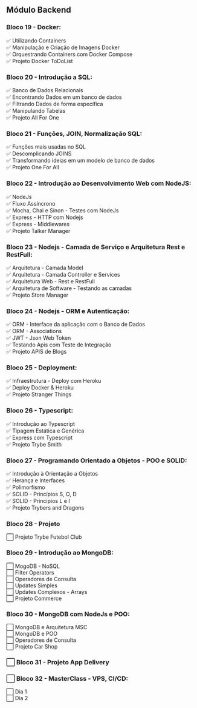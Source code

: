 ## Módulo Backend

### Bloco 19 - Docker:
 ✅ Utilizando Containers <br>
 ✅ Manipulação e Criação de Imagens Docker <br>
 ✅ Orquestrando Containers com Docker Compose <br>
 ✅ Projeto Docker ToDoList <br>

### Bloco 20 - Introdução a SQL:
 ✅ Banco de Dados Relacionais <br>
 ✅ Encontrando Dados em um banco de dados <br>
 ✅ Filtrando Dados de forma específica <br>
 ✅ Manipulando Tabelas <br>
 ✅ Projeto All For One <br>

### Bloco 21 - Funções, JOIN, Normalização SQL:
 ✅ Funções mais usadas no SQL <br>
 ✅ Descomplicando JOINS <br>
 ✅ Transformando ideias em um modelo de banco de dados <br>
 ✅ Projeto One For All <br>

### Bloco 22 - Introdução ao Desenvolvimento Web com NodeJS:
 ✅ NodeJs <br>
 ✅ Fluxo Assíncrono <br>
 ✅ Mocha, Chai e Sinon - Testes com NodeJs <br>
 ✅ Express - HTTP com Nodejs <br>
 ✅ Express - Middlewares <br>
 ✅ Projeto Talker Manager <br>

### Bloco 23 - Nodejs - Camada de Serviço e Arquitetura Rest e RestFull:
 ✅ Arquitetura - Camada Model <br>
 ✅ Arquitetura - Camada Controller e Services <br>
 ✅ Arquitetura Web - Rest e RestFull <br>
 ✅ Arquitetura de Software - Testando as camadas <br>
 ✅ Projeto Store Manager <br>

### Bloco 24 - Nodejs - ORM e Autenticação:
 ✅ ORM - Interface da aplicação com o Banco de Dados <br>
 ✅ ORM - Associations <br>
 ✅ JWT - Json Web Token <br>
 ✅ Testando Apis com Teste de Integração <br>
 ✅ Projeto APIS de Blogs <br>

### Bloco 25 - Deployment:
 ✅ Infraestrutura - Deploy com Heroku <br>
 ✅ Deploy Docker & Heroku  <br>
 ✅ Projeto Stranger Things <br>

### Bloco 26 - Typescript:
 ✅ Introdução ao Typescript <br>
 ✅ Tipagem Estática e Genérica <br>
 ✅ Express com Typescript <br>
 ✅ Projeto Trybe Smith <br>

### Bloco 27 - Programando Orientado a Objetos - POO e SOLID:
 ✅ Introdução à Orientação a Objetos <br>
 ✅ Herança e Interfaces <br>
 ✅ Polimorfismo <br>
 ✅ SOLID - Princípios S, O, D <br>
 ✅ SOLID - Princípios L e I <br>
 ✅ Projeto Trybers and Dragons <br>

### Bloco 28 - Projeto
 ⬜ Projeto Trybe Futebol Club <br>

### Bloco 29 - Introdução ao MongoDB:
 ⬜ MogoDB - NoSQL <br>
 ⬜ Filter Operators <br>
 ⬜ Operadores de Consulta <br>
 ⬜ Updates Simples <br>
 ⬜ Updates Complexos - Arrays <br>
 ⬜ Projeto Commerce <br>

### Bloco 30 - MongoDB com NodeJs e POO:
 ⬜ MongoDB e Arquitetura MSC <br>
 ⬜ MongoDB e POO <br>
 ⬜ Operadores de Consulta <br>
 ⬜ Projeto Car Shop <br>

 ### ⬜ Bloco 31 - Projeto App Delivery 

 ### ⬜ Bloco 32 - MasterClass - VPS, CI/CD:
 ⬜ Dia 1 <br>
 ⬜ Dia 2 <br>

